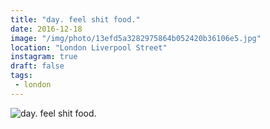 ```yaml
---
title: "day. feel shit food."
date: 2016-12-18
image: "/img/photo/13efd5a3282975864b052420b36106e5.jpg"
location: "London Liverpool Street"
instagram: true
draft: false
tags:
 - london
---
```


![day. feel shit food.](/img/photo/13efd5a3282975864b052420b36106e5.jpg)
